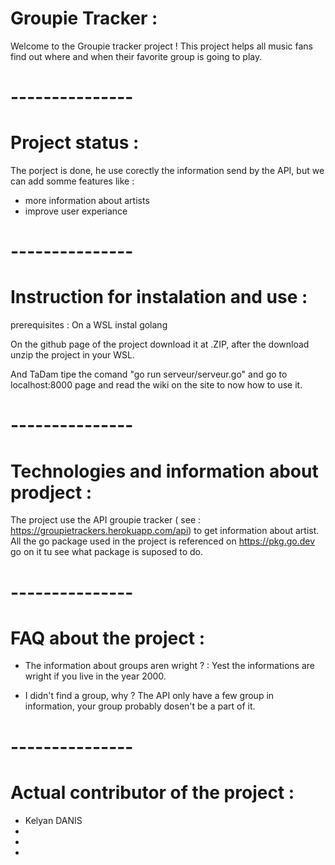 # Groupie Tracker :

Welcome to the Groupie tracker project !
This project helps all music fans find out where and when their favorite group is going to play.

# --------------- #

# Project status :

The porject is done, he use corectly the information send by the API, but we can add somme features like :
 - more information about artists
 - improve user experiance

# --------------- #

# Instruction for instalation and use :

prerequisites : On a WSL instal golang

On the github page of the project download it at .ZIP, after the download unzip the project in your WSL.

And TaDam tipe the comand "go run serveur/serveur.go" and go to localhost:8000 page and read the wiki on the site
to now how to use it.

# --------------- #

# Technologies and information about prodject :

The project use the API groupie tracker ( see : https://groupietrackers.herokuapp.com/api) to get information about artist.
All the go package used in the project is referenced on https://pkg.go.dev go on it tu see what package is suposed to do.

# --------------- #

# FAQ about the project :

 - The information about groups aren wright ? :
    Yest the informations are wright if you live in the year 2000.

 - I didn't find a group, why ?
    The API only have a few group in information, your group probably dosen't be a part of it.

# --------------- #

# Actual contributor of the project :
 - Kelyan DANIS
 - 
 - 
 - 